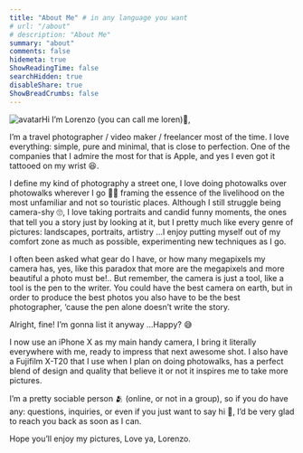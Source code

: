 ```yaml
---
title: "About Me" # in any language you want
# url: "/about"
# description: "About Me"
summary: "about"
comments: false
hidemeta: true
ShowReadingTime: false
searchHidden: true
disableShare: true
ShowBreadCrumbs: false
---
```

![avatar](/images/avatar.jpg)Hi I’m Lorenzo (you can call me loren)🤗,

I’m a travel photographer / video maker / freelancer most of the time. I love everything: simple, pure and minimal, that is close to perfection. One of the companies that I admire the most for that is Apple, and yes I even got it tattooed on my wrist 😆.

I define my kind of photography a street one, I love doing photowalks over photowalks wherever I go 🚶‍♂️ framing the essence of the livelihood on the most unfamiliar and not so touristic places. Although I still struggle being camera-shy 🙄, I love taking portraits and candid funny moments, the ones that tell you a story just by looking at it, but I pretty much like every genre of pictures: landscapes, portraits, artistry …I enjoy putting myself out of my comfort zone as much as possible, experimenting new techniques as I go.

I often been asked what gear do I have, or how many megapixels my camera has, yes, like this paradox that more are the megapixels and more beautiful a photo must be!.. But remember, the camera is just a tool, like a tool is the pen to the writer. You could have the best camera on earth, but in order to produce the best photos you also have to be the best photographer, ‘cause the pen alone doesn’t write the story.

Alright, fine! I’m gonna list it anyway …Happy? 😅

I now use an iPhone X as my main handy camera, I bring it literally everywhere with me, ready to impress that next awesome shot. I also have a Fujifilm X-T20 that I use when I plan on doing photowalks, has a perfect blend of design and quality that believe it or not it inspires me to take more pictures.

I’m a pretty sociable person 🫂 (online, or not in a group), so if you do have any: questions, inquiries, or even if you just want to say hi 👋, I’d be very glad to reach you back as soon as I can.

Hope you’ll enjoy my pictures,
  Love ya,
  Lorenzo.